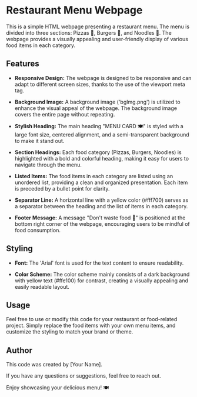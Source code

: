 # Restaurant Menu Webpage

This is a simple HTML webpage presenting a restaurant menu. The menu is divided into three sections: Pizzas 🍕, Burgers 🍔, and Noodles 🍝. The webpage provides a visually appealing and user-friendly display of various food items in each category.

## Features

- **Responsive Design:** The webpage is designed to be responsive and can adapt to different screen sizes, thanks to the use of the viewport meta tag.

- **Background Image:** A background image ('bgImg.png') is utilized to enhance the visual appeal of the webpage. The background image covers the entire page without repeating.

- **Stylish Heading:** The main heading "MENU CARD 🍽️" is styled with a large font size, centered alignment, and a semi-transparent background to make it stand out.

- **Section Headings:** Each food category (Pizzas, Burgers, Noodles) is highlighted with a bold and colorful heading, making it easy for users to navigate through the menu.

- **Listed Items:** The food items in each category are listed using an unordered list, providing a clean and organized presentation. Each item is preceded by a bullet point for clarity.

- **Separator Line:** A horizontal line with a yellow color (#fff700) serves as a separator between the heading and the list of items in each category.

- **Footer Message:** A message "Don't waste food 🤞" is positioned at the bottom right corner of the webpage, encouraging users to be mindful of food consumption.

## Styling

- **Font:** The 'Arial' font is used for the text content to ensure readability.

- **Color Scheme:** The color scheme mainly consists of a dark background with yellow text (#ffe100) for contrast, creating a visually appealing and easily readable layout.

## Usage

Feel free to use or modify this code for your restaurant or food-related project. Simply replace the food items with your own menu items, and customize the styling to match your brand or theme.

## Author

This code was created by [Your Name].

If you have any questions or suggestions, feel free to reach out.

Enjoy showcasing your delicious menu! 🍽️

